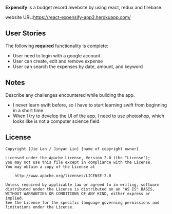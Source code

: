 **Expensify** is a budget record awebsite by using react, redux and firebase.

website URL:https://react-expensify-app3.herokuapp.com/

## User Stories

The following **required** functionality is complete:

* User need to login with a google account
* User can create, edit and remove expense
* User can search the expenses by date, amount, and keyword



## Notes

Describe any challenges encountered while building the app.
* I never learn swift before, so I have to start learning swift from beginning in a short time.
* When I try to develop the UI of the app, I need to use photoshop, which looks like is not a computer science field.

## License

    Copyright [Jie Lan / Jinyan Lin] [name of copyright owner]

    Licensed under the Apache License, Version 2.0 (the "License");
    you may not use this file except in compliance with the License.
    You may obtain a copy of the License at

        http://www.apache.org/licenses/LICENSE-2.0

    Unless required by applicable law or agreed to in writing, software
    distributed under the License is distributed on an "AS IS" BASIS,
    WITHOUT WARRANTIES OR CONDITIONS OF ANY KIND, either express or implied.
    See the License for the specific language governing permissions and
    limitations under the License.

